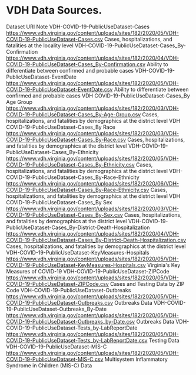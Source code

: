 # VDH Data Sources. 

Dataset	URI	Note
VDH-COVID-19-PublicUseDataset-Cases	https://www.vdh.virginia.gov/content/uploads/sites/182/2020/05/VDH-COVID-19-PublicUseDataset-Cases.csv	Cases, hospitalizations, and fatalities at the locality level
VDH-COVID-19-PublicUseDataset-Cases_By-Confirmation	https://www.vdh.virginia.gov/content/uploads/sites/182/2020/04/VDH-COVID-19-PublicUseDataset-Cases_By-Confirmation.csv	Ability to differentiate between confirmed and probable cases
VDH-COVID-19-PublicUseDataset-EventDate	https://www.vdh.virginia.gov/content/uploads/sites/182/2020/05/VDH-COVID-19-PublicUseDataset-EventDate.csv	Ability to differentiate between confirmed and probable cases
VDH COVID-19-PublicUseDataset-Cases_By Age Group	https://www.vdh.virginia.gov/content/uploads/sites/182/2020/03/VDH-COVID-19-PublicUseDataset-Cases_By-Age-Group.csv	Cases, hospitalizations, and fatalities by demographics at the district level
VDH COVID-19-PublicUseDataset-Cases_By Race	https://www.vdh.virginia.gov/content/uploads/sites/182/2020/03/VDH-COVID-19-PublicUseDataset-Cases_By-Race.csv	Cases, hospitalizations, and fatalities by demographics at the district level
VDH-COVID-19-PublicUseDataset-Cases_By-Ethnicity	https://www.vdh.virginia.gov/content/uploads/sites/182/2020/05/VDH-COVID-19-PublicUseDataset-Cases_By-Ethnicity.csv	Cases, hospitalizations, and fatalities by demographics at the district level
VDH-COVID-19-PublicUseDataset-Cases_By-Race-Ethnicity	https://www.vdh.virginia.gov/content/uploads/sites/182/2020/06/VDH-COVID-19-PublicUseDataset-Cases_By-Race-Ethnicity.csv	Cases, hospitalizations, and fatalities by demographics at the district level
VDH COVID-19-PublicUseDataset-Cases_By Sex	https://www.vdh.virginia.gov/content/uploads/sites/182/2020/03/VDH-COVID-19-PublicUseDataset-Cases_By-Sex.csv	Cases, hospitalizations, and fatalities by demographics at the district level
VDH-COVID-19-PublicUseDataset-Cases_By-District-Death-Hospitalization	https://www.vdh.virginia.gov/content/uploads/sites/182/2020/04/VDH-COVID-19-PublicUseDataset-Cases_By-District-Death-Hospitalization.csv	Cases, hospitalizations, and fatalities by demographics at the district level
VDH-COVID-19-PublicUseDataset-KeyMeasures-Hospitals	https://www.vdh.virginia.gov/content/uploads/sites/182/2020/05/VDH-COVID-19-PublicUseDataset-KeyMeasures-Hospitals.csv	Virginia's Key Measures of COVID-19
VDH-COVID-19-PublicUseDataset-ZIPCode	https://www.vdh.virginia.gov/content/uploads/sites/182/2020/05/VDH-COVID-19-PublicUseDataset-ZIPCode.csv	Cases and Testing Data by ZIP Code
VDH-COVID-19-PublicUseDataset-Outbreaks	https://www.vdh.virginia.gov/content/uploads/sites/182/2020/05/VDH-COVID-19-PublicUseDataset-Outbreaks.csv	Outbreaks Data
VDH-COVID-19-PublicUseDataset-Outbreaks_By-Date	https://www.vdh.virginia.gov/content/uploads/sites/182/2020/05/VDH-COVID-19-PublicUseDataset-Outbreaks_by-Date.csv	Outbreaks Data
VDH-COVID-19-PublicUseDataset-Tests_by-LabReportDate	https://www.vdh.virginia.gov/content/uploads/sites/182/2020/05/VDH-COVID-19-PublicUseDataset-Tests_by-LabReportDate.csv	Testing Data
VDH-COVID-19-PublicUseDataset-MIS-C	https://www.vdh.virginia.gov/content/uploads/sites/182/2020/05/VDH-COVID-19-PublicUseDataset-MIS-C.csv	Multisystem Inflammatory Syndrome in Children (MIS-C) Data
